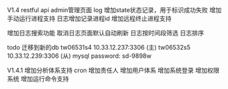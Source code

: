 V1.4
restful api
admin管理页面
log 增加state状态记录，用于标识成功失败
增加手动运行进程支持
日志增加记录进程id
增加远程终止进程支持

增加日志搜索功能
取消日志页面默认自动刷新
日志按时间段筛选
日志排序

todo
迁移到新的db
tw06531s4 10.33.12.237:3306 (主)
tw06532s5 10.33.12.239:3306 (从)
mysql password: sd-9898w

V1.4.1
增加分析体系支持
cron 增加责任人
增加用户体系
增加系统登录
增加权限系统
增加运行命令支持